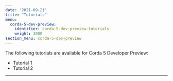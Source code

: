```yaml
---
date: '2021-09-21'
title: "Tutorials"
menu:
  corda-5-dev-preview:
    identifier: corda-5-dev-preview-tutorials
    weight: 3000
section_menu: corda-5-dev-preview
---
```


The following tutorials are available for Corda 5 Developer Preview:
* Tutorial 1
* Tutorial 2
---
